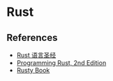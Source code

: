 # Rust

## References

- [Rust 语言圣经](https://course.rs/about-book.html)
- [Programming Rust, 2nd Edition](https://book.douban.com/subject/34973905/)
- [Rusty Book](https://rusty.rs/about.html)